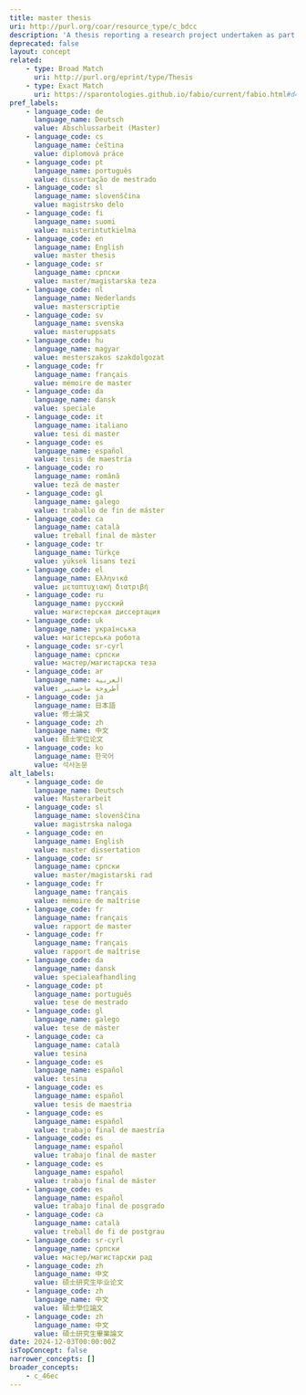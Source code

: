 ```yaml
---
title: master thesis
uri: http://purl.org/coar/resource_type/c_bdcc
description: 'A thesis reporting a research project undertaken as part of a graduate course of education leading to a master''s degree. [Source: https://sparontologies.github.io/fabio/current/fabio.html#d4e4057]'
deprecated: false
layout: concept
related:
    - type: Broad Match
      uri: http://purl.org/eprint/type/Thesis
    - type: Exact Match
      uri: https://sparontologies.github.io/fabio/current/fabio.html#d4e4057
pref_labels:
    - language_code: de
      language_name: Deutsch
      value: Abschlussarbeit (Master)
    - language_code: cs
      language_name: čeština
      value: diplomová práce
    - language_code: pt
      language_name: português
      value: dissertação de mestrado
    - language_code: sl
      language_name: slovenščina
      value: magistrsko delo
    - language_code: fi
      language_name: suomi
      value: maisterintutkielma
    - language_code: en
      language_name: English
      value: master thesis
    - language_code: sr
      language_name: српски
      value: master/magistarska teza
    - language_code: nl
      language_name: Nederlands
      value: masterscriptie
    - language_code: sv
      language_name: svenska
      value: masteruppsats
    - language_code: hu
      language_name: magyar
      value: mesterszakos szakdolgozat
    - language_code: fr
      language_name: français
      value: mémoire de master
    - language_code: da
      language_name: dansk
      value: speciale
    - language_code: it
      language_name: italiano
      value: tesi di master
    - language_code: es
      language_name: español
      value: tesis de maestría
    - language_code: ro
      language_name: română
      value: teză de master
    - language_code: gl
      language_name: galego
      value: traballo de fin de máster
    - language_code: ca
      language_name: català
      value: treball final de màster
    - language_code: tr
      language_name: Türkçe
      value: yüksek lisans tezi
    - language_code: el
      language_name: Ελληνικά
      value: μεταπτυχιακή διατριβή
    - language_code: ru
      language_name: русский
      value: магистерская диссертация
    - language_code: uk
      language_name: українська
      value: магістерська робота
    - language_code: sr-cyrl
      language_name: српски
      value: мастер/магистарска теза
    - language_code: ar
      language_name: العربية
      value: أطروحة ماجستير
    - language_code: ja
      language_name: 日本語
      value: 修士論文
    - language_code: zh
      language_name: 中文
      value: 硕士学位论文
    - language_code: ko
      language_name: 한국어
      value: 석사논문
alt_labels:
    - language_code: de
      language_name: Deutsch
      value: Masterarbeit
    - language_code: sl
      language_name: slovenščina
      value: magistrska naloga
    - language_code: en
      language_name: English
      value: master dissertation
    - language_code: sr
      language_name: српски
      value: master/magistarski rad
    - language_code: fr
      language_name: français
      value: mémoire de maîtrise
    - language_code: fr
      language_name: français
      value: rapport de master
    - language_code: fr
      language_name: français
      value: rapport de maîtrise
    - language_code: da
      language_name: dansk
      value: specialeafhandling
    - language_code: pt
      language_name: português
      value: tese de mestrado
    - language_code: gl
      language_name: galego
      value: tese de máster
    - language_code: ca
      language_name: català
      value: tesina
    - language_code: es
      language_name: español
      value: tesina
    - language_code: es
      language_name: español
      value: tesis de maestria
    - language_code: es
      language_name: español
      value: trabajo final de maestría
    - language_code: es
      language_name: español
      value: trabajo final de master
    - language_code: es
      language_name: español
      value: trabajo final de máster
    - language_code: es
      language_name: español
      value: trabajo final de posgrado
    - language_code: ca
      language_name: català
      value: treball de fi de postgrau
    - language_code: sr-cyrl
      language_name: српски
      value: мастер/магистарски рад
    - language_code: zh
      language_name: 中文
      value: 硕士研究生毕业论文
    - language_code: zh
      language_name: 中文
      value: 碩士學位論文
    - language_code: zh
      language_name: 中文
      value: 碩士研究生畢業論文
date: 2024-12-03T00:00:00Z
isTopConcept: false
narrower_concepts: []
broader_concepts:
    - c_46ec
---
```


